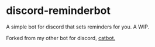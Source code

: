 # discord-reminderbot
A simple bot for discord that sets reminders for you. A WIP.

Forked from my other bot for discord, [catbot.](https://github.com/edwin-jones/discord-catbot)
